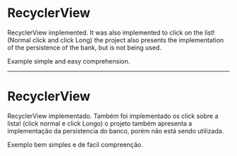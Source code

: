 # RecyclerView

RecyclerView implemented.
It was also implemented to click on the list! (Normal click and click Long) the project also presents the implementation of the persistence of the bank, but is not being used.

Example simple and easy comprehension.

___________________________________________________________________________
# RecyclerView

RecyclerView implementado.
Também foi implementado os click sobre a lista! (click normal e click Longo) o projeto também apresenta a implementação da persistencia do banco, porém não está sendo utilizada.

Exemplo bem simples e de facil compreenção.
